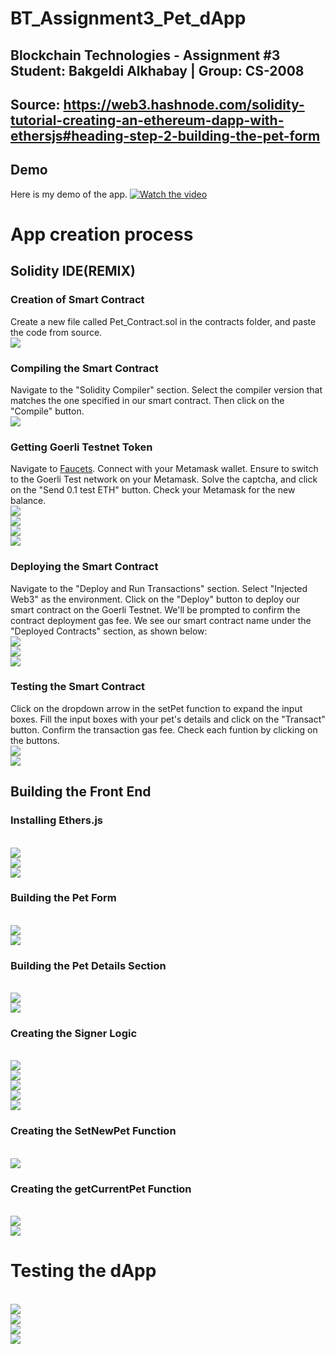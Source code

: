 # BT_Assignment3_Pet_dApp

## Blockchain Technologies - Assignment #3 Student: Bakgeldi Alkhabay | Group: CS-2008
## Source: https://web3.hashnode.com/solidity-tutorial-creating-an-ethereum-dapp-with-ethersjs#heading-step-2-building-the-pet-form

## Demo
Here is my demo of the app.
[![Watch the video](https://t4.ftcdn.net/jpg/03/89/44/35/360_F_389443581_rXSMqtVtA1wiMxWgvLxYDFj22I8tFxRx.jpg)](https://youtu.be/YBf0-ngnhr8)

# App creation process

## Solidity IDE(REMIX)

### Creation of Smart Contract
Сreate a new file called Pet_Contract.sol in the contracts folder, and paste the code from source.
<br><img src="images/2.png">

### Compiling the Smart Contract
Navigate to the "Solidity Compiler" section. Select the compiler version that matches the one specified in our smart contract. Then click on the "Compile" button.
<br><img src="images/1.png">

### Getting Goerli Testnet Token
Navigate to <a href='faucets.chain.link'>Faucets</a>. Connect with your Metamask wallet. Ensure to switch to the Goerli Test network on your Metamask. Solve the captcha, and click on the "Send 0.1 test ETH" button. Check your Metamask for the new balance.
<br><img src="images/3.png">
<br><img src="images/4.png">
<br><img src="images/5.png">
<br><img src="images/6.png">

### Deploying the Smart Contract
Navigate to the "Deploy and Run Transactions" section. Select "Injected Web3" as the environment. Click on the "Deploy" button to deploy our smart contract on the Goerli Testnet. We'll be prompted to confirm the contract deployment gas fee. We see our smart contract name under the "Deployed Contracts" section, as shown below:
<br><img src="images/7.png">
<br><img src="images/8.png">
<br><img src="images/9.png">

### Testing the Smart Contract
Click on the dropdown arrow in the setPet function to expand the input boxes. Fill the input boxes with your pet's details and click on the "Transact" button. Confirm the transaction gas fee. Check each funtion by clicking on the buttons.
<br><img src="images/10.png">
<br><img src="images/11.png">

## Building the Front End

### Installing Ethers.js
<br><img src="images/12.png">
<br><img src="images/13.png">
<br><img src="images/14.png">

### Building the Pet Form
<br><img src="images/15.png">
<br><img src="images/16.png">

### Building the Pet Details Section
<br><img src="images/17.png">
<br><img src="images/18.png">

### Creating the Signer Logic
<br><img src="images/19.png">
<br><img src="images/20.png">
<br><img src="images/21.png">
<br><img src="images/22.png">
<br><img src="images/23.png">

### Creating the SetNewPet Function
<br><img src="images/24.png">

### Creating the getCurrentPet Function
<br><img src="images/25.png">
<br><img src="images/26.png">

# Testing the dApp
<br><img src="images/27.png">
<br><img src="images/28.png">
<br><img src="images/29.png">
<br><img src="images/30.png">
